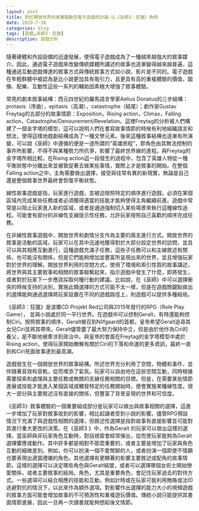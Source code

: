 ```yaml
---
layout: post
title: 對於開放世界的故事驅動型電子遊戲的討論-以《巫師3：狂獵》為例
date: 2020-7-30
categories: blog
tags: [遊戲,巫師3：狂獵]
description: 遊戲分析
---
```


隨著硬體和外設設備的迅速發展，使得電子遊戲成為了一種越來越強大的敘事媒介。因此，通過電子遊戲來改變傳統媒體所講述的故事也逐漸變得越來越普遍，這種通過互動遊戲傳達的敘事方式與傳統敘事方式如小說、影片是不同的。電子遊戲在年輕群體中被認為是比小說更加具有吸引力，且更具有高的重複體驗的價值，圖像、配樂、互動性這些一系列的輔助因素極大增強了敘事體驗。

常見的劇本敘事結構：西元四世紀的羅馬語言學家Aelius Donatus的三步結構：protasis（序曲），epitasis（高潮），catastrophe（結尾）；劇作家Gustav Freytag的五部分的故事情節：Exposition，Rising action，Climax，Falling action，Catastrophe/Denounement/Revelation。這裡Freytag的分析被人們構建了一個金字塔的模型，這可以説明人們在書寫故事情節的時候有利地組織語言和想法，使得這樣地戲劇結構成為了一種文學元素。後來這種敘事結構也逐漸有所演變，可以說《巫師》中遵循的便是一道所謂的“英雄旅程”，即角色由其無法控制的事件所影響，不得不與某種勢力所抗爭，影響了最終世界線的進程。與Freytag的金字塔所相比較，在Rising action這一段發生的過程中，包含了英雄人物從一種平衡狀態中分離出來並被敦促著去做某些事情，實際上才是敘事的開始。在整個Falling action之中，主角需要做出選擇，接受與往常有異的新現實，無論是自己還是整個敘事世界最終會恢復平衡狀態。

線性故事遊戲是指，玩家進行遊戲，並被迫按照特定的順序進行遊戲，必須在某個區域內完成某些任務或者必須獲得適當的技能才能夠使得主角繼續前進。遊戲中常常是以阻止玩家進入新的區域，或者是通過強制切入某些場景來執行這種線性過程。可能會有部分的非線性支線提示性任務，允許玩家按照自己喜歡的順序完成任務。

在非線性敘事遊戲中，開放世界和劇情分支作為主要的兩支進行方式。開放世界的敘事是活動的區域，玩家可以在其中迅速地獲得對於大部分設定世界的訪問，並且可以與其相應互動進行，這種遊戲充滿子任務，這些子任務可以和主線敘述有關係，也可能沒有關係，但是它們能夠增加並豐富所呈現出來的世界，並且增強玩家對於世界的理解。開放世界利用的空間方式，使用了環境和索引性質的故事講述，將世界與其主要敘事和相關的敘事聯繫起來，指示遊戲中發生了什麼，即將發生，或者對於玩家下一步應該採取何種行動的建議。比如說，在《巫師》中可以選擇衝突的時候支持的派別，實施此類選擇的方式可能不太一樣，但是在遊戲關鍵點做出的選擇能夠通過選擇將玩家設置在不同的遊戲路徑上，則遊戲可以提供多種結局。

《巫師3：狂獵》是波蘭CD Projekt Red公司與2015年發行的RPG（Role Play Game）， 並與小說處於同一平行世界。在遊戲中可以控制Geralt，有時還能夠控制Ciri。按照敘事的順序，Geralt被召到Nilfgaard的首都，皇帝希望Geralt追尋其女兒Ciri並將其帶來。Geralt儘管盡了最大努力保持中立，但是由於他作為Ciri的養父，是不斷地被牽涉到政治中。與皇帝的會面在Freytag的金字塔模型中處於Rising action，使得玩家開始瞭解有關於Ciri的下落和命運的更多資訊，最終一直到和Ciri見面故事達到最高潮。

遊戲發生在一個開放世界的敘事結構。所述世界充分利用了空間，物體和事件，並伴隨著音效和音軌，從而增添了氣氛。玩家可以自由地在這些空間互動，同時根據需要探索和處理與主要任務或無關的支線任務相關的目標。但是，在需要某些情節進展或技能才能進入某個區域或觸發特定的任務開始時，便會實施某種線性度。很大一部分與主要敘述沒有直接的關係，但豐富了背景呈現的世界和可信度。

《巫師3》敘事體驗的一個重要組成部分是玩家可以做出與故事相關的選擇，這進一步增加了玩家對敘事收到的影響，相比起讀者受到小說的影響。儘管RPG預設情況下充滿了與遊戲性相關的選擇，但敘述性選擇是指對故事有直接影響並可能對其進行重大更改的決策。在《巫師3 》中，作為Geralt 的玩家可以做出這樣的選擇。當巫師與非玩家角色互動時，對話視窗會經常彈出，從而使玩家能夠為Geralt 選擇響應或動作。其中許多都是相對不那麼重要的，或者主要是增加了玩家與角色互動的細微差別。例如，你可以扮演一個不愛閒聊的人，或者扮演一個即使不情願也要表現出適當禮儀的角色。其他選擇有更顯著的影響主要敘述或配角的故事情節。這樣的選擇可以決定哪些角色與Geralt結盟，或者可以選擇哪個女術士開始戀愛關係，或者主要敘事的結局。角色，尤其是重要角色，會記住玩家過去的對待方式。一些選項可以結合相應的技能和互動，例如計時或在玩家可能利用賄賂或法印逃避對抗的情況下，以此來作為額外選項。對影響作出選擇的能力大小的視頻遊戲的敘事方面可能會增加故事的不可預測性和重複遊玩價值。傳統小說只能提供其書面情節進展，因此一旦再一次讀書就能夠想起後文情節。












